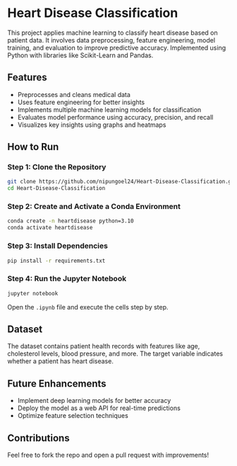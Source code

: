 # Heart Disease Classification

This project applies machine learning to classify heart disease based on patient data. It involves data preprocessing, feature engineering, model training, and evaluation to improve predictive accuracy. Implemented using Python with libraries like Scikit-Learn and Pandas.

## Features
- Preprocesses and cleans medical data
- Uses feature engineering for better insights
- Implements multiple machine learning models for classification
- Evaluates model performance using accuracy, precision, and recall
- Visualizes key insights using graphs and heatmaps

## How to Run

### Step 1: Clone the Repository  
```bash
git clone https://github.com/nipungoel24/Heart-Disease-Classification.git
cd Heart-Disease-Classification
```

### Step 2: Create and Activate a Conda Environment  
```bash
conda create -n heartdisease python=3.10
conda activate heartdisease
```

### Step 3: Install Dependencies  
```bash
pip install -r requirements.txt
```

### Step 4: Run the Jupyter Notebook  
```bash
jupyter notebook
```
Open the `.ipynb` file and execute the cells step by step.

## Dataset
The dataset contains patient health records with features like age, cholesterol levels, blood pressure, and more. The target variable indicates whether a patient has heart disease.

## Future Enhancements
- Implement deep learning models for better accuracy
- Deploy the model as a web API for real-time predictions
- Optimize feature selection techniques

## Contributions  
Feel free to fork the repo and open a pull request with improvements!
